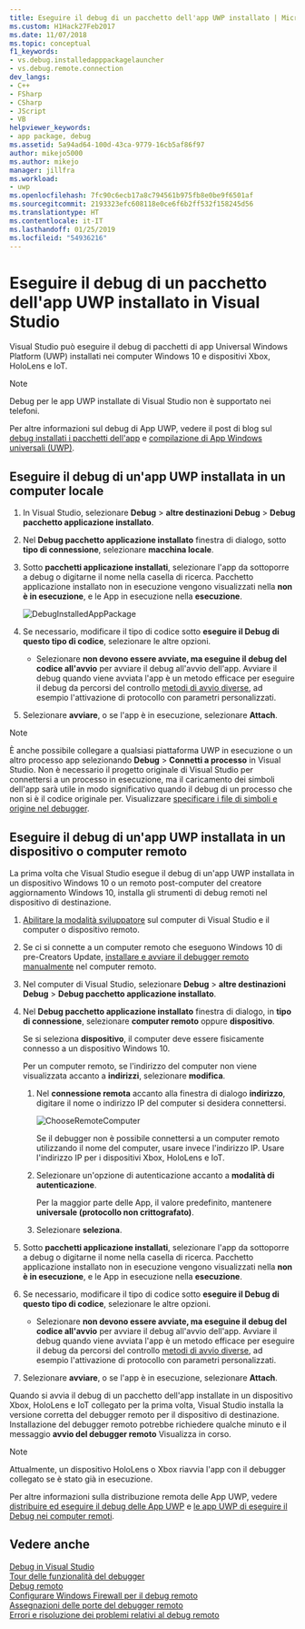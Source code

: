 ```yaml
---
title: Eseguire il debug di un pacchetto dell'app UWP installato | Microsoft Docs
ms.custom: H1Hack27Feb2017
ms.date: 11/07/2018
ms.topic: conceptual
f1_keywords:
- vs.debug.installedapppackagelauncher
- vs.debug.remote.connection
dev_langs:
- C++
- FSharp
- CSharp
- JScript
- VB
helpviewer_keywords:
- app package, debug
ms.assetid: 5a94ad64-100d-43ca-9779-16cb5af86f97
author: mikejo5000
ms.author: mikejo
manager: jillfra
ms.workload:
- uwp
ms.openlocfilehash: 7fc90c6ecb17a8c794561b975fb8e0be9f6501af
ms.sourcegitcommit: 2193323efc608118e0ce6f6b2ff532f158245d56
ms.translationtype: HT
ms.contentlocale: it-IT
ms.lasthandoff: 01/25/2019
ms.locfileid: "54936216"
---
```

# <a name="debug-an-installed-uwp-app-package-in-visual-studio"></a>Eseguire il debug di un pacchetto dell'app UWP installato in Visual Studio

Visual Studio può eseguire il debug di pacchetti di app Universal Windows Platform (UWP) installati nei computer Windows 10 e dispositivi Xbox, HoloLens e IoT. 

>[!NOTE]
>Debug per le app UWP installate di Visual Studio non è supportato nei telefoni.
   
Per altre informazioni sul debug di App UWP, vedere il post di blog sul [debug installati i pacchetti dell'app](https://blogs.msdn.microsoft.com/devops/2016/03/30/updates-for-debugging-installed-app-packages-in-visual-studio-2015-update-2/) e [compilazione di App Windows universali (UWP)](https://blogs.msdn.microsoft.com/visualstudio/2016/08/02/universal-windows-apps-targeting-windows-10-anniversary-sdk/).

## <a name="debug-an-installed-uwp-app-on-a-local-machine"></a>Eseguire il debug di un'app UWP installata in un computer locale

1. In Visual Studio, selezionare **Debug** > **altre destinazioni Debug** > **Debug pacchetto applicazione installato**.
   
1. Nel **Debug pacchetto applicazione installato** finestra di dialogo, sotto **tipo di connessione**, selezionare **macchina locale**.
   
1. Sotto **pacchetti applicazione installati**, selezionare l'app da sottoporre a debug o digitarne il nome nella casella di ricerca. Pacchetto applicazione installato non in esecuzione vengono visualizzati nella **non è in esecuzione**, e le App in esecuzione nella **esecuzione**. 
   
   ![DebugInstalledAppPackage](../debugger/media/debug-installed-app-pkg.png "DebugInstalledAppPackage")
   
1. Se necessario, modificare il tipo di codice sotto **eseguire il Debug di questo tipo di codice**, selezionare le altre opzioni. 
   - Selezionare **non devono essere avviate, ma eseguine il debug del codice all'avvio** per avviare il debug all'avvio dell'app. Avviare il debug quando viene avviata l'app è un metodo efficace per eseguire il debug da percorsi del controllo [metodi di avvio diverse](/windows/uwp/xbox-apps/automate-launching-uwp-apps), ad esempio l'attivazione di protocollo con parametri personalizzati.
   
1. Selezionare **avviare**, o se l'app è in esecuzione, selezionare **Attach**.

> [!NOTE]
> È anche possibile collegare a qualsiasi piattaforma UWP in esecuzione o un altro processo app selezionando **Debug** > **Connetti a processo** in Visual Studio. Non è necessario il progetto originale di Visual Studio per connettersi a un processo in esecuzione, ma il caricamento dei simboli dell'app sarà utile in modo significativo quando il debug di un processo che non si è il codice originale per. Visualizzare [specificare i file di simboli e origine nel debugger](specify-symbol-dot-pdb-and-source-files-in-the-visual-studio-debugger.md).
  
## <a name="remote"></a> Eseguire il debug di un'app UWP installata in un dispositivo o computer remoto

La prima volta che Visual Studio esegue il debug di un'app UWP installata in un dispositivo Windows 10 o un remoto post-computer del creatore aggiornamento Windows 10, installa gli strumenti di debug remoti nel dispositivo di destinazione. 

1. [Abilitare la modalità sviluppatore](/windows/uwp/get-started/enable-your-device-for-development) sul computer di Visual Studio e il computer o dispositivo remoto.
   
1. Se ci si connette a un computer remoto che eseguono Windows 10 di pre-Creators Update, [installare e avviare il debugger remoto manualmente](../debugger/remote-debugging.md) nel computer remoto.
   
1. Nel computer di Visual Studio, selezionare **Debug** > **altre destinazioni Debug** > **Debug pacchetto applicazione installato**.
   
1. Nel **Debug pacchetto applicazione installato** finestra di dialogo, in **tipo di connessione**, selezionare **computer remoto** oppure **dispositivo**.
   
   Se si seleziona **dispositivo**, il computer deve essere fisicamente connesso a un dispositivo Windows 10.
   
   Per un computer remoto, se l'indirizzo del computer non viene visualizzata accanto a **indirizzi**, selezionare **modifica**. 
      
   1. Nel **connessione remota** accanto alla finestra di dialogo **indirizzo**, digitare il nome o indirizzo IP del computer si desidera connettersi.
      
      ![ChooseRemoteComputer](../debugger/media/debug-remote-app-pkg.png "ChooseRemoteComputer")
      
      Se il debugger non è possibile connettersi a un computer remoto utilizzando il nome del computer, usare invece l'indirizzo IP. Usare l'indirizzo IP per i dispositivi Xbox, HoloLens e IoT.
   1. Selezionare un'opzione di autenticazione accanto a **modalità di autenticazione**.
      
      Per la maggior parte delle App, il valore predefinito, mantenere **universale (protocollo non crittografato)**.
   1. Selezionare **seleziona**. 

1. Sotto **pacchetti applicazione installati**, selezionare l'app da sottoporre a debug o digitarne il nome nella casella di ricerca. Pacchetto applicazione installato non in esecuzione vengono visualizzati nella **non è in esecuzione**, e le App in esecuzione nella **esecuzione**. 
   
1. Se necessario, modificare il tipo di codice sotto **eseguire il Debug di questo tipo di codice**, selezionare le altre opzioni. 
   - Selezionare **non devono essere avviate, ma eseguine il debug del codice all'avvio** per avviare il debug all'avvio dell'app. Avviare il debug quando viene avviata l'app è un metodo efficace per eseguire il debug da percorsi del controllo [metodi di avvio diverse](/windows/uwp/xbox-apps/automate-launching-uwp-apps), ad esempio l'attivazione di protocollo con parametri personalizzati.
   
1. Selezionare **avviare**, o se l'app è in esecuzione, selezionare **Attach**.

Quando si avvia il debug di un pacchetto dell'app installate in un dispositivo Xbox, HoloLens e IoT collegato per la prima volta, Visual Studio installa la versione corretta del debugger remoto per il dispositivo di destinazione. Installazione del debugger remoto potrebbe richiedere qualche minuto e il messaggio **avvio del debugger remoto** Visualizza in corso.

>[!NOTE]
>Attualmente, un dispositivo HoloLens o Xbox riavvia l'app con il debugger collegato se è stato già in esecuzione.

Per altre informazioni sulla distribuzione remota delle App UWP, vedere [distribuire ed eseguire il debug delle App UWP](/windows/uwp/debug-test-perf/deploying-and-debugging-uwp-apps#advanced-remote-deployment-options) e [le app UWP di eseguire il Debug nei computer remoti](run-windows-store-apps-on-a-remote-machine.md). 
  
## <a name="see-also"></a>Vedere anche  
 [Debug in Visual Studio](../debugger/index.md)  
 [Tour delle funzionalità del debugger](../debugger/debugger-feature-tour.md)  
 [Debug remoto](../debugger/remote-debugging.md)  
 [Configurare Windows Firewall per il debug remoto](../debugger/configure-the-windows-firewall-for-remote-debugging.md)  
 [Assegnazioni delle porte del debugger remoto](../debugger/remote-debugger-port-assignments.md)  
 [Errori e risoluzione dei problemi relativi al debug remoto](../debugger/remote-debugging-errors-and-troubleshooting.md)